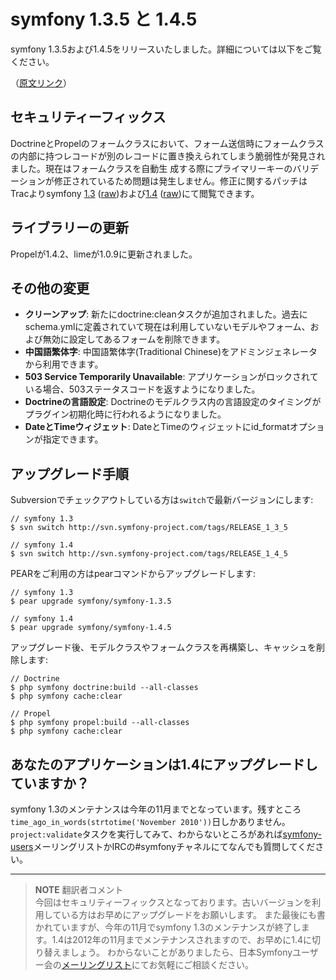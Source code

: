 symfony 1.3.5 と 1.4.5
========================

symfony 1.3.5および1.4.5をリリースいたしました。詳細については以下をご覧ください。


（[原文リンク](http://www.symfony-project.org/blog/2010/05/31/symfony-1-3-5-and-1-4-5)）


セキュリティーフィックス
--------------------------

DoctrineとPropelのフォームクラスにおいて、フォーム送信時にフォームクラスの内部に持つレコードが別のレコードに置き換えられてしまう脆弱性が発見されました。現在はフォームクラスを自動生
成する際にプライマリーキーのバリデーションが修正されているため問題は発生しません。修正に関するパッチはTracよりsymfony [1.3](http://trac.symfony-project.org/changeset/29661/branches/1.3) ([raw](http://trac.symfony-project.org/changeset/29661/branches/1.3?format=diff))および[1.4](http://trac.symfony-project.org/changeset/29661/branches/1.4) ([raw](http://trac.symfony-project.org/changeset/29661/branches/1.4?format=diff))にて閲覧できます。


ライブラリーの更新
-------------------

Propelが1.4.2、limeが1.0.9に更新されました。


その他の変更
-------------

* **クリーンアップ**: 新たにdoctrine:cleanタスクが追加されました。過去にschema.ymlに定義されていて現在は利用していないモデルやフォーム、および無効に設定してあるフォームを削除できます。
* **中国語繁体字**: 中国語繁体字(Traditional Chinese)をアドミンジェネレータから利用できます。
* **503 Service Temporarily Unavailable**: アプリケーションがロックされている場合、503ステータスコードを返すようになりました。
* **Doctrineの言語設定**: Doctrineのモデルクラス内の言語設定のタイミングがプラグイン初期化時に行われるようになりました。
* **DateとTimeウィジェット**: DateとTimeのウィジェットにid_formatオプションが指定できます。

アップグレード手順
--------------------

Subversionでチェックアウトしている方は`switch`で最新バージョンにします:


    // symfony 1.3
    $ svn switch http://svn.symfony-project.com/tags/RELEASE_1_3_5

    // symfony 1.4
    $ svn switch http://svn.symfony-project.com/tags/RELEASE_1_4_5

PEARをご利用の方はpearコマンドからアップグレードします:

    // symfony 1.3
    $ pear upgrade symfony/symfony-1.3.5

    // symfony 1.4
    $ pear upgrade symfony/symfony-1.4.5

アップグレード後、モデルクラスやフォームクラスを再構築し、キャッシュを削除します:

    // Doctrine
    $ php symfony doctrine:build --all-classes
    $ php symfony cache:clear

    // Propel
    $ php symfony propel:build --all-classes
    $ php symfony cache:clear

あなたのアプリケーションは1.4にアップグレードしていますか？
-------------------------------------------------------------

symfony 1.3のメンテナンスは今年の11月までとなっています。残すところ`time_ago_in_words(strtotime('November 2010'))`日しかありません。`project:validate`タスクを実行してみて、わからないところがあれば[symfony-users](http://groups.google.com/group/symfony-users)メーリングリストかIRCの#symfonyチャネルにてなんでも質問してください。


<hr />

> **NOTE**
> 翻訳者コメント<br />
> 今回はセキュリティーフィックスとなっております。古いバージョンを利用している方はお早めにアップグレードをお願いします。
> また最後にも書かれていますが、今年の11月でsymfony 1.3のメンテナンスが終了します。1.4は2012年の11月までメンテナンスされますので、お早めに1.4に切り替えましょう。
> わからないことがありましたら、日本Symfonyユーザー会の[メーリングリスト](http://groups.google.com/group/symfony-users-ja)にてお気軽にご相談ください。
